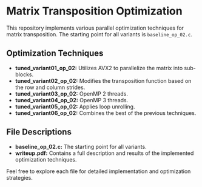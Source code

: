 # Matrix Transposition Optimization

This repository implements various parallel optimization techniques for matrix transposition. The starting point for all variants is `baseline_op_02.c`.

## Optimization Techniques

- **tuned_variant01_op_02:** Utilizes AVX2 to parallelize the matrix into sub-blocks.
- **tuned_variant02_op_02:** Modifies the transposition function based on the row and column strides.
- **tuned_variant03_op_02:** OpenMP 2 threads.
- **tuned_variant04_op_02:** OpenMP 3 threads.
- **tuned_variant05_op_02:** Applies loop unrolling.
- **tuned_variant06_op_02:** Combines the best of the previous techniques.

## File Descriptions

- **baseline_op_02.c:** The starting point for all variants.
- **writeup.pdf:** Contains a full description and results of the implemented optimization techniques.

Feel free to explore each file for detailed implementation and optimization strategies.

